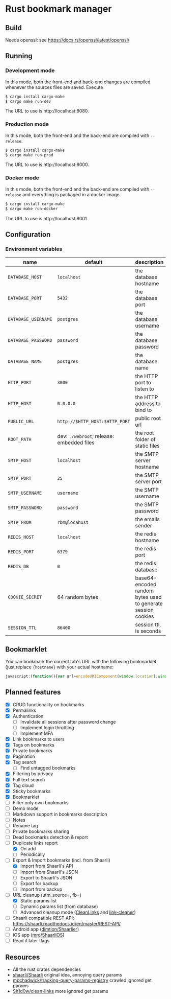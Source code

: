 # Rust bookmark manager

## Build
Needs openssl: see https://docs.rs/openssl/latest/openssl/

## Running
### Development mode
In this mode, both the front-end and back-end changes are compiled whenever the sources files are saved. Execute
```sh
$ cargo install cargo-make
$ cargo make run-dev
```
The URL to use is http://localhost:8080.

### Production mode
In this mode, both the front-end and the back-end are compiled with `--release`.
```sh
$ cargo install cargo-make
$ cargo make run-prod
```
The URL to use is http://localhost:8000.

### Docker mode
In this mode, both the front-end and the back-end are compiled with `--release` and everything is packaged in a docker
image.
```sh
$ cargo install cargo-make
$ cargo make run-docker
```
The URL to use is http://localhost:8001.

## Configuration
### Environment variables
| name                | default                                   | description                                                  |
|---------------------|-------------------------------------------|--------------------------------------------------------------|
| `DATABASE_HOST`     | `localhost`                               | the database hostname                                        |
| `DATABASE_PORT`     | `5432`                                    | the database port                                            |
| `DATABASE_USERNAME` | `postgres`                                | the database username                                        |
| `DATABASE_PASSWORD` | `password`                                | the database password                                        |
| `DATABASE_NAME`     | `postgres`                                | the database name                                            |
| `HTTP_PORT`         | `3000`                                    | the HTTP port to listen to                                   |
| `HTTP_HOST`         | `0.0.0.0`                                 | the HTTP address to bind to                                  |
| `PUBLIC_URL`        | `http://$HTTP_HOST:$HTTP_PORT`            | public root url                                              |
| `ROOT_PATH`         | dev: `./webroot`; release: embedded files | the root folder of static files                              |
| `SMTP_HOST`         | `localhost`                               | the SMTP server hostname                                     |
| `SMTP_PORT`         | `25`                                      | the SMTP server port                                         |
| `SMTP_USERNAME`     | `username`                                | the SMTP username                                            |
| `SMTP_PASSWORD`     | `password`                                | the SMTP password                                            |
| `SMTP_FROM`         | `rbm@locahost`                            | the emails sender                                            |
| `REDIS_HOST`        | `localhost`                               | the redis hostname                                           |
| `REDIS_PORT`        | `6379`                                    | the redis port                                               |
| `REDIS_DB`          | `0`                                       | the redis database                                           |
| `COOKIE_SECRET`     | 64 random bytes                           | base64-encoded random bytes used to generate session cookies |
| `SESSION_TTL`       | `86400`                                   | session ttl, is seconds                                      |

## Bookmarklet
You can bookmark the current tab's URL with the following bookmarklet (just replace `{hostname}` with your actual hostname:
```javascript
javascript:(function(){var url=encodeURIComponent(window.location);window.open('https://HOSTNAME/bookmarks/~add?url='+url,'_blank','menubar=no,height=600,width=600,toolbar=no,scrollbars=yes,status=no,dialog=1');})();
```

## Planned features
* [x] CRUD functionality on bookmarks
* [x] Permalinks
* [x] Authentication
  * [ ] Invalidate all sessions after password change
  * [ ] Implement login throttling
  * [ ] Implement MFA
* [x] Link bookmarks to users
* [x] Tags on bookmarks
* [x] Private bookmarks
* [x] Pagination
* [x] Tag search
  * [ ] Find untagged bookmarks
* [x] Filtering by privacy
* [x] Full text search
* [x] Tag cloud
* [x] Sticky bookmarks
* [x] Bookmarklet
* [ ] Filter only own bookmarks
* [ ] Demo mode
* [ ] Markdown support in bookmarks description
* [ ] Notes
* [ ] Rename tag
* [ ] Private bookmarks sharing
* [ ] Dead bookmarks detection & report
* [ ] Duplicate links report
  * [x] On add
  * [ ] Periodically
* [ ] Export & Import bookmarks (incl. from Shaarli)
  * [x] Import from Shaarli's API
  * [ ] Import from Shaarli's JSON
  * [ ] Export to Shaarli's JSON
  * [ ] Export for backup
  * [ ] Import from backup
* [ ] URL cleanup (utm_source=, fb=)
  * [x] Static params list
  * [ ] Dynamic params list (from database)
  * [ ] Advanced cleanup mode ([CleanLinks](https://github.com/Cimbali/CleanLinks/blob/master/addon/data/rules.json) and [link-cleaner](https://github.com/corbindavenport/link-cleaner/blob/main/js/shared.js))
* [ ] Shaarli compatible REST API: https://shaarli.readthedocs.io/en/master/REST-API/
* [ ] Android app ([dimtion/Shaarlier](https://github.com/dimtion/Shaarlier))
* [ ] iOS app ([mro/ShaarliOS](https://github.com/mro/ShaarliOS))
* [ ] Read it later flags

## Resources
 * All the rust crates dependencies
 * [shaarli/Shaarli](https://github.com/shaarli/Shaarli) original idea, annoying query params
 * [mpchadwick/tracking-query-params-registry](https://github.com/mpchadwick/tracking-query-params-registry) crawled ignored get params
 * [Sh1d0w/clean-links](https://github.com/Sh1d0w/clean-links) more ignored get params
